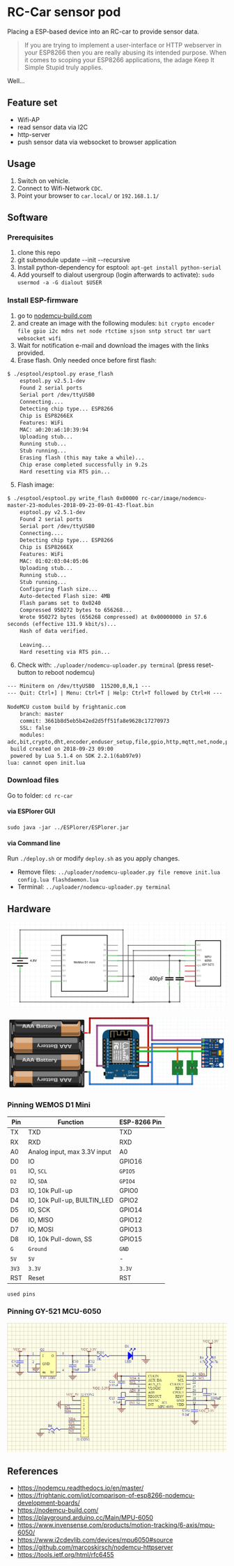 # RC-Car sensor pod

Placing a ESP-based device into an RC-car to provide sensor data.

> If you are trying to implement a user-interface or HTTP webserver in your ESP8266 then you are really abusing its intended purpose. When it comes to scoping your ESP8266 applications, the adage Keep It Simple Stupid truly applies.

Well...

## Feature set

- Wifi-AP 
- read sensor data via I2C
- http-server
- push sensor data via websocket to browser application

## Usage

1. Switch on vehicle. 
2. Connect to Wifi-Network `CDC`.
3. Point your browser to `car.local/` or `192.168.1.1/`

## Software

### Prerequisites

1. clone this repo
2. git submodule update --init --recursive
3. Install python-dependency for esptool: `apt-get install python-serial`
4. Add yourself to dialout usergroup (login afterwards to activate): `sudo usermod -a -G dialout $USER`

### Install ESP-firmware

1. go to [nodemcu-build.com](https://nodemcu-build.com/) 
2. and create an image with the following modules: 
`bit crypto encoder file gpio i2c mdns net node rtctime sjson sntp struct tmr uart websocket wifi`
3. Wait for notification e-mail and download the images with the links provided. 
4. Erase flash. Only needed once before first flash: 
```
$ ./esptool/esptool.py erase_flash
    esptool.py v2.5.1-dev
    Found 2 serial ports
    Serial port /dev/ttyUSB0
    Connecting....
    Detecting chip type... ESP8266
    Chip is ESP8266EX
    Features: WiFi
    MAC: a0:20:a6:10:39:94
    Uploading stub...
    Running stub...
    Stub running...
    Erasing flash (this may take a while)...
    Chip erase completed successfully in 9.2s
    Hard resetting via RTS pin...

```
5. Flash image: 
```
$ ./esptool/esptool.py write_flash 0x00000 rc-car/image/nodemcu-master-23-modules-2018-09-23-09-01-43-float.bin 
    esptool.py v2.5.1-dev
    Found 2 serial ports
    Serial port /dev/ttyUSB0
    Connecting....
    Detecting chip type... ESP8266
    Chip is ESP8266EX
    Features: WiFi
    MAC: 01:02:03:04:05:06
    Uploading stub...
    Running stub...
    Stub running...
    Configuring flash size...
    Auto-detected Flash size: 4MB
    Flash params set to 0x0240
    Compressed 950272 bytes to 656268...
    Wrote 950272 bytes (656268 compressed) at 0x00000000 in 57.6 seconds (effective 131.9 kbit/s)...
    Hash of data verified.

    Leaving...
    Hard resetting via RTS pin...
```
6. Check with: `./uploader/nodemcu-uploader.py terminal` (press reset-button to reboot nodemcu)

```
--- Miniterm on /dev/ttyUSB0  115200,8,N,1 ---
--- Quit: Ctrl+] | Menu: Ctrl+T | Help: Ctrl+T followed by Ctrl+H ---

NodeMCU custom build by frightanic.com
	branch: master
	commit: 3661b8d5eb5b42ed2d5ff51fa8e9628c17270973
	SSL: false
	modules: adc,bit,crypto,dht,encoder,enduser_setup,file,gpio,http,mqtt,net,node,perf,pwm,sjson,sntp,spi,sqlite3,struct,tmr,uart,websocket,wifi
 build created on 2018-09-23 09:00
 powered by Lua 5.1.4 on SDK 2.2.1(6ab97e9)
lua: cannot open init.lua

```

### Download files

Go to folder: `cd rc-car`

#### via ESPlorer GUI

`sudo java -jar ../ESPlorer/ESPlorer.jar`

#### via Command line

Run `./deploy.sh` or modify `deploy.sh` as you apply changes. 

- Remove files: `../uploader/nodemcu-uploader.py file remove init.lua config.lua flashdaemon.lua`
- Terminal: `../uploader/nodemcu-uploader.py terminal`

## Hardware

![pinning](doc/schematic.png)

![pinning](doc/breadboard.png)

### Pinning WEMOS D1 Mini

Pin	| Function	| ESP-8266 Pin
--|--|--
TX|	TXD|	TXD
RX|	RXD|	RXD
A0|	Analog input, max 3.3V input	|A0
D0|	IO|	GPIO16
`D1`|	IO, `SCL`	|`GPIO5`
`D2`|	IO, `SDA`	|`GPIO4`
D3|	IO, 10k Pull-up	|GPIO0
D4|	IO, 10k Pull-up, BUILTIN_LED	|GPIO2
D5|	IO, SCK	|GPIO14
D6|	IO, MISO	|GPIO12
D7|	IO, MOSI	|GPIO13
D8|	IO, 10k Pull-down, SS	|GPIO15
`G`	|`Ground`|	`GND`
`5V`|	`5V`|	-
`3V3`|	`3.3V`|	`3.3V`
RST|	Reset|	RST
`used pins`

### Pinning GY-521 MCU-6050

![pinning](doc/MPU6050-V1-SCH.jpg)

## References

- https://nodemcu.readthedocs.io/en/master/
- https://frightanic.com/iot/comparison-of-esp8266-nodemcu-development-boards/
- https://nodemcu-build.com/
- https://playground.arduino.cc/Main/MPU-6050
- https://www.invensense.com/products/motion-tracking/6-axis/mpu-6050/
- https://www.i2cdevlib.com/devices/mpu6050#source
- https://github.com/marcoskirsch/nodemcu-httpserver
- https://tools.ietf.org/html/rfc6455
